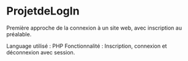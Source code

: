 # ProjetdeLogIn

Première approche de la connexion à un site web, avec inscription au préalable.

Language utilisé : PHP 
Fonctionnalité : Inscription, connexion et déconnexion avec session.
